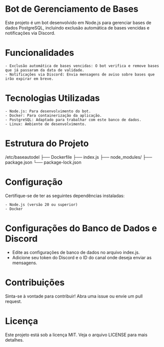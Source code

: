 # Bot de Gerenciamento de Bases

Este projeto é um bot desenvolvido em Node.js para gerenciar bases de dados PostgreSQL, incluindo exclusão automática de bases vencidas e notificações via Discord.

# Funcionalidades

    - Exclusão automática de bases vencidas: O bot verifica e remove bases que já passaram da data de validade.
    - Notificações via Discord: Envia mensagens de aviso sobre bases que irão expirar em breve.

# Tecnologias Utilizadas

    - Node.js: Para desenvolvimento do bot.
    - Docker: Para containerização da aplicação.
    - PostgreSQL: Adaptado para trabalhar com este banco de dados.
    - Linux: Ambiente de desenvolvimento.

# Estrutura do Projeto

/etc/baseautodel
├── Dockerfile
├── index.js
├── node_modules/
├── package.json
└── package-lock.json

# Configuração
Certifique-se de ter as seguintes dependências instaladas:

    - Node.js (versão 20 ou superior)
    - Docker

# Configurações do Banco de Dados e Discord

- Edite as configurações de banco de dados no arquivo index.js.
- Adicione seu token do Discord e o ID do canal onde deseja enviar as mensagens.

# Contribuições

Sinta-se à vontade para contribuir! Abra uma issue ou envie um pull request.

# Licença

Este projeto está sob a licença MIT. Veja o arquivo LICENSE para mais detalhes.
